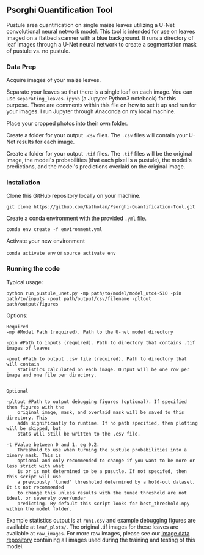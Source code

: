 ## Psorghi Quantification Tool

Pustule area quantification on single maize leaves utilizing a U-Net convolutional neural network model. This tool is intended for use on leaves imaged on a flatbed scanner with a blue background. It runs a directory of leaf images through a U-Net neural network to create a segmentation mask of pustule vs. no pustule.

### Data Prep

Acquire images of your maize leaves.

Separate your leaves so that there is a single leaf on each image. You can use `separating_leaves.ipynb` (a Jupyter Python3 notebook) for this purpose. There are comments within this file on how to set it up and run for your images. I run Jupyter through Anaconda on my local machine.

Place your cropped photos into their own folder.

Create a folder for your output `.csv` files. The `.csv` files will contain your U-Net results for each image.

Create a folder for your output `.tif` files. The `.tif` files will be the original image, the model's probabilities (that each pixel is a pustule), the model's predictions, and the model's predictions overlaid on the original image.

### Installation

Clone this GitHub repository locally on your machine.

```git clone https://github.com/katholan/Psorghi-Quantification-Tool.git```

Create a conda environment with the provided `.yml` file.

```conda env create -f environment.yml```

Activate your new environment

```conda activate env``` or ```source activate env```

### Running the code

Typical usage:

```python run_pustule_unet.py -mp path/to/model/model_utc4-510 -pin path/to/inputs -pout path/output/csv/filename -pltout path/output/figures```

Options:

    Required
    -mp #Model Path (required). Path to the U-net model directory

    -pin #Path to inputs (required). Path to directory that contains .tif images of leaves

    -pout #Path to output .csv file (required). Path to directory that will contain
        statistics calculated on each image. Output will be one row per image and one file per directory.


    Optional
    
    -pltout #Path to output debugging figures (optional). If specified then figures with the
        original image, mask, and overlaid mask will be saved to this directory. This
        adds significantly to runtime. If no path specified, then plotting will be skipped, but
        stats will still be written to the .csv file.
        
    -t #Value between 0 and 1. eg 0.2.
        Threshold to use when turning the pustule probabilities into a binary mask. This is
        optional and only recommended to change if you want to be more or less strict with what
        is or is not determined to be a pusutle. If not specifed, then this script will use
        a previously 'tuned' thresholed determined by a hold-out dataset. It is not recommended
        to change this unless results with the tuned threshold are not ideal, or severely over/under
        predicting. By default this script looks for best_threshold.npy within the model folder.


Example statistics output is at `run1.csv` and example debugging figures are available at `leaf_plots/`. The original .tif images for these leaves are available at `raw_images`. For more raw images, please see our [image data repository](https://doi.org/10.25380/iastate.23669328) containing all images used during the training and testing of this model.
